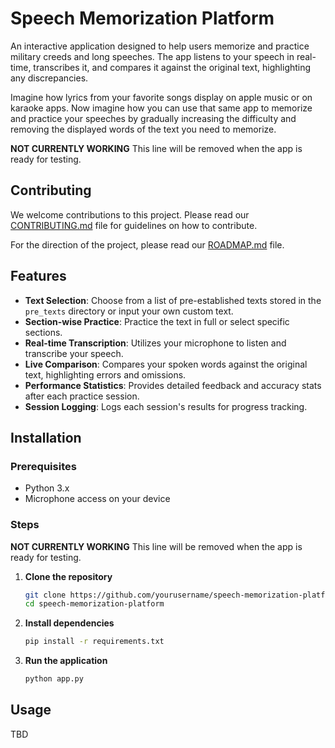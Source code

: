 # Speech Memorization Platform

An interactive application designed to help users memorize and practice military creeds and long speeches. The app listens to your speech in real-time, transcribes it, and compares it against the original text, highlighting any discrepancies.

Imagine how lyrics from your favorite songs display on apple music or on karaoke apps. Now imagine how you can use that same app to memorize and practice your speeches by gradually increasing the difficulty and removing the displayed words of the text you need to memorize. 

**NOT CURRENTLY WORKING** This line will be removed when the app is ready for testing.

## Contributing

We welcome contributions to this project. Please read our [CONTRIBUTING.md](CONTRIBUTING.md) file for guidelines on how to contribute.

For the direction of the project, please read our [ROADMAP.md](ROADMAP.md) file.

## Features

- **Text Selection**: Choose from a list of pre-established texts stored in the `pre_texts` directory or input your own custom text.
- **Section-wise Practice**: Practice the text in full or select specific sections.
- **Real-time Transcription**: Utilizes your microphone to listen and transcribe your speech.
- **Live Comparison**: Compares your spoken words against the original text, highlighting errors and omissions.
- **Performance Statistics**: Provides detailed feedback and accuracy stats after each practice session.
- **Session Logging**: Logs each session's results for progress tracking.

## Installation

### Prerequisites

- Python 3.x
- Microphone access on your device

### Steps 
**NOT CURRENTLY WORKING** This line will be removed when the app is ready for testing.

1. **Clone the repository**

   ```bash
   git clone https://github.com/yourusername/speech-memorization-platform.git
   cd speech-memorization-platform
   ```

2. **Install dependencies**

   ```bash
   pip install -r requirements.txt
   ```

3. **Run the application**

   ```bash
   python app.py
   ```

## Usage
TBD
